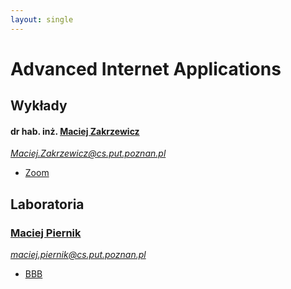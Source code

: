 ```yaml
---
layout: single
---
```

# Advanced Internet Applications

## Wykłady

#### dr hab. inż. [Maciej Zakrzewicz](http://www.zakrzewicz.pl/lectures.php)
*Maciej.Zakrzewicz@cs.put.poznan.pl*
- [Zoom](https://us02web.zoom.us/j/82204169614?pwd=ZEQzUUhJUFVOWnJad0FxZU9vMzNMQT09)

## Laboratoria
### [Maciej Piernik](http://www.cs.put.poznan.pl/mpiernik/)
*maciej.piernik@cs.put.poznan.pl*
- [BBB](https://ekursy.put.poznan.pl/mod/bigbluebuttonbn/view.php?id=241950)
